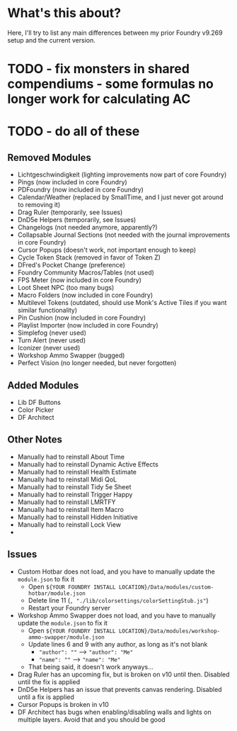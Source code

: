 # What's this about?
Here, I'll try to list any main differences between my prior Foundry v9.269 setup and the current version.

# TODO - fix monsters in shared compendiums - some formulas no longer work for calculating AC
# TODO - do all of these
## Removed Modules
- Lichtgeschwindigkeit (lighting improvements now part of core Foundry)
- Pings (now included in core Foundry)
- PDFoundry (now included in core Foundry)
- Calendar/Weather (replaced by SmallTime, and I just never got around to removing it)
- Drag Ruler (temporarily, see Issues)
- DnD5e Helpers (temporarily, see Issues)
- Changelogs (not needed anymore, apparently?)
- Collapsable Journal Sections (not needed with the journal improvements in core Foundry)
- Cursor Popups (doesn't work, not important enough to keep)
- Cycle Token Stack (removed in favor of Token Z)
- DFred's Pocket Change (preference)
- Foundry Community Macros/Tables (not used)
- FPS Meter (now included in core Foundry)
- Loot Sheet NPC (too many bugs)
- Macro Folders (now included in core Foundry)
- Multilevel Tokens (outdated, should use Monk's Active Tiles if you want similar functionality)
- Pin Cushion (now included in core Foundry)
- Playlist Importer (now included in core Foundry)
- Simplefog (never used)
- Turn Alert (never used)
- Iconizer (never used)
- Workshop Ammo Swapper (bugged)
- Perfect Vision (no longer needed, but never forgotten)

## Added Modules
- Lib DF Buttons
- Color Picker
- DF Architect

## Other Notes
- Manually had to reinstall About Time
- Manually had to reinstall Dynamic Active Effects
- Manually had to reinstall Health Estimate
- Manually had to reinstall Midi QoL
- Manually had to reinstall Tidy 5e Sheet
- Manually had to reinstall Trigger Happy
- Manually had to reinstall LMRTFY
- Manually had to reinstall Item Macro
- Manually had to reinstall Hidden Initiative
- Manually had to reinstall Lock View
- 

## Issues
- Custom Hotbar does not load, and you have to manually update the `module.json` to fix it
  - Open `${YOUR FOUNDRY INSTALL LOCATION}/Data/modules/custom-hotbar/module.json`
  - Delete line 11 (`, "./lib/colorsettings/colorSettingStub.js"`)
  - Restart your Foundry server
- Workshop Ammo Swapper does not load, and you have to manually update the `module.json` to fix it
  - Open `${YOUR FOUNDRY INSTALL LOCATION}/Data/modules/workshop-ammo-swapper/module.json`
  - Update lines 6 and 9 with any author, as long as it's not blank
    - `"author": ""` --> `"author": "Me"`
    - `"name": ""` --> `"name": "Me"`
  - That being said, it doesn't work anyways...
- Drag Ruler has an upcoming fix, but is broken on v10 until then. Disabled until the fix is applied
- DnD5e Helpers has an issue that prevents canvas rendering. Disabled until a fix is applied
- Cursor Popups is broken in v10
- DF Architect has bugs when enabling/disabling walls and lights on multiple layers. Avoid that and you should be good